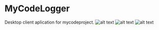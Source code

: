 # MyCodeLogger
Desktop client aplication for mycodeproject.
![alt text](http://binaryalchemist.pl/wp-content/uploads/2017/08/logger.jpg)
![alt text](http://binaryalchemist.pl/wp-content/uploads/2017/08/logger2.jpg)
![alt text](http://binaryalchemist.pl/wp-content/uploads/2017/08/logger3.jpg)
